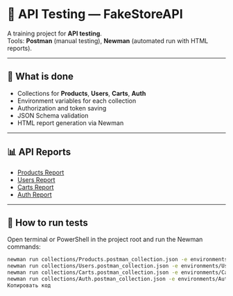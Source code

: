 # 🧪 API Testing — FakeStoreAPI

A training project for **API testing**.  
Tools: **Postman** (manual testing), **Newman** (automated run with HTML reports).

---

## 📌 What is done
- Collections for **Products**, **Users**, **Carts**, **Auth**  
- Environment variables for each collection  
- Authorization and token saving  
- JSON Schema validation  
- HTML report generation via Newman  

---

## 📊 API Reports
- [Products Report](https://niiksolo.github.io/Manual-QA-Portfolio/api-sql-testing/postman/reports/Products_Report.html)  
- [Users Report](https://niiksolo.github.io/Manual-QA-Portfolio/api-sql-testing/postman/reports/Users_Report.html)  
- [Carts Report](https://niiksolo.github.io/Manual-QA-Portfolio/api-sql-testing/postman/reports/Carts_Report.html)  
- [Auth Report](https://niiksolo.github.io/Manual-QA-Portfolio/api-sql-testing/postman/reports/Auth_Report.html)  

---

## 🚀 How to run tests

Open terminal or PowerShell in the project root and run the Newman commands:

```bash
newman run collections/Products.postman_collection.json -e environments/Products_Env.postman_environment.json -r cli,html --reporter-html-export reports/Products_Report.html
newman run collections/Users.postman_collection.json -e environments/Users_Env.postman_environment.json -r cli,html --reporter-html-export reports/Users_Report.html
newman run collections/Carts.postman_collection.json -e environments/Carts_Env.postman_environment.json -r cli,html --reporter-html-export reports/Carts_Report.html
newman run collections/Auth.postman_collection.json -e environments/Auth_Env.postman_environment.json -r cli,html --reporter-html-export reports/Auth_Report.html
Копировать код
